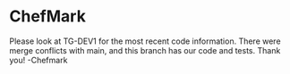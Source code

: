 # ChefMark

Please look at TG-DEV1 for the most recent code information. There were merge conflicts with main, and this branch has our code and tests. Thank you!
-Chefmark
